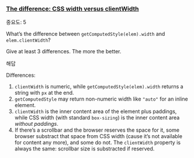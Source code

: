 ### [The difference: CSS width versus clientWidth](https://ko.javascript.info/size-and-scroll#ref-420)



중요도: 5

What’s the difference between `getComputedStyle(elem).width` and `elem.clientWidth`?

Give at least 3 differences. The more the better.

해답

Differences:

1. `clientWidth` is numeric, while `getComputedStyle(elem).width` returns a string with `px` at the end.
2. `getComputedStyle` may return non-numeric width like `"auto"` for an inline element.
3. `clientWidth` is the inner content area of the element plus paddings, while CSS width (with standard `box-sizing`) is the inner content area *without paddings*.
4. If there’s a scrollbar and the browser reserves the space for it, some browser substract that space from CSS width (cause it’s not available for content any more), and some do not. The `clientWidth` property is always the same: scrollbar size is substracted if reserved.